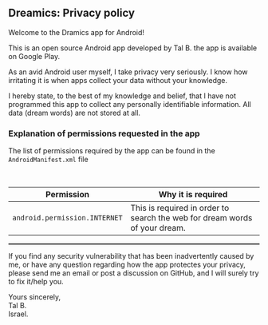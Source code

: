 ## Dreamics: Privacy policy

Welcome to the Dramics app for Android!

This is an open source Android app developed by Tal B. the app is available on Google Play.

As an avid Android user myself, I take privacy very seriously.
I know how irritating it is when apps collect your data without your knowledge.

I hereby state, to the best of my knowledge and belief, that I have not programmed this app to collect any personally identifiable information. All data (dream words) are not stored at all.

### Explanation of permissions requested in the app

The list of permissions required by the app can be found in the `AndroidManifest.xml` file

<br/>

| Permission | Why it is required |
| :---: | --- |
| `android.permission.INTERNET` | This is required in order to search the web for dream words of your dream. |


 <hr style="border:1px solid gray">

If you find any security vulnerability that has been inadvertently caused by me, or have any question regarding how the app protectes your privacy, please send me an email or post a discussion on GitHub, and I will surely try to fix it/help you.

Yours sincerely,  
Tal B.  
Israel.  
